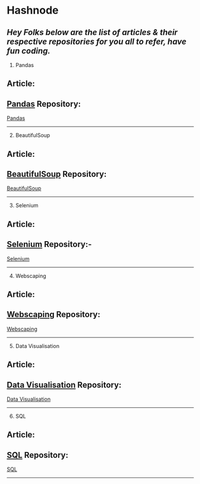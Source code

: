 # Hashnode
*Hey Folks below are the list of articles & their respective repositories for you all to refer, have fun coding.*
-

1. Pandas

Article:
-
[Pandas](https://bhagesh.tech/)
Repository:
-
[Pandas](/)

-------------------------------------------

2. BeautifulSoup

Article:
-
[BeautifulSoup](https://bhagesh.tech/)
Repository:
-
[BeautifulSoup](/)

-------------------------------------------

3. Selenium

Article:
-
[Selenium](https://bhagesh.tech/)
Repository:-
-
[Selenium](/)

----------------------------------------------


4. Webscaping

Article:
-
[Webscaping](https://bhagesh.tech/)
Repository:
-
[Webscaping](/)

-----------------------------------------------

5. Data Visualisation

Article:
-
[Data Visualisation](https://bhagesh.tech/)
Repository:
-
[Data Visualisation](/)

------------------------------------------------

6. SQL

Article:
-
[SQL](https://bhagesh.tech/)
Repository:
-
[SQL](/)

---------------------------------------------
